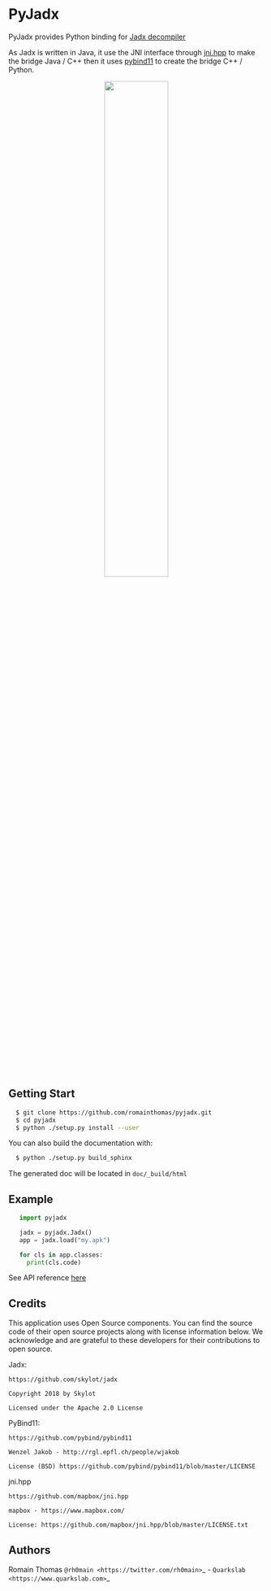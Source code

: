 # PyJadx

PyJadx provides Python binding for [Jadx decompiler](https://github.com/skylot/jadx)

As Jadx is written in Java, it use the JNI interface through [jni.hpp](https://github.com/mapbox/jni.hpp) to make the bridge Java / C++ then it uses [pybind11](https://github.com/pybind/pybind11)
to create the bridge C++ / Python.


<p align="center" >
<img width="50%" src="https://github.com/romainthomas/pyjadx/blob/master/.github/archi.png"/><br />
</p>


## Getting Start

```bash
  $ git clone https://github.com/romainthomas/pyjadx.git
  $ cd pyjadx
  $ python ./setup.py install --user
```

You can also build the documentation with:

```bash
  $ python ./setup.py build_sphinx
```

The generated doc will be located in ``doc/_build/html``

## Example

```python
   import pyjadx

   jadx = pyjadx.Jadx()
   app = jadx.load("my.apk")

   for cls in app.classes:
     print(cls.code)
```

See API reference [here](http://pyjadx.romainthomas.fr)

## Credits

This application uses Open Source components. You can find the source code of their open source projects along with license information below.
We acknowledge and are grateful to these developers for their contributions to open source.

Jadx:

```
https://github.com/skylot/jadx

Copyright 2018 by Skylot

Licensed under the Apache 2.0 License
```


PyBind11:

```
https://github.com/pybind/pybind11

Wenzel Jakob - http://rgl.epfl.ch/people/wjakob

License (BSD) https://github.com/pybind/pybind11/blob/master/LICENSE
```

jni.hpp

```
https://github.com/mapbox/jni.hpp

mapbox - https://www.mapbox.com/

License: https://github.com/mapbox/jni.hpp/blob/master/LICENSE.txt
```

## Authors

Romain Thomas `@rh0main <https://twitter.com/rh0main>`_ - `Quarkslab <https://www.quarkslab.com>`_

